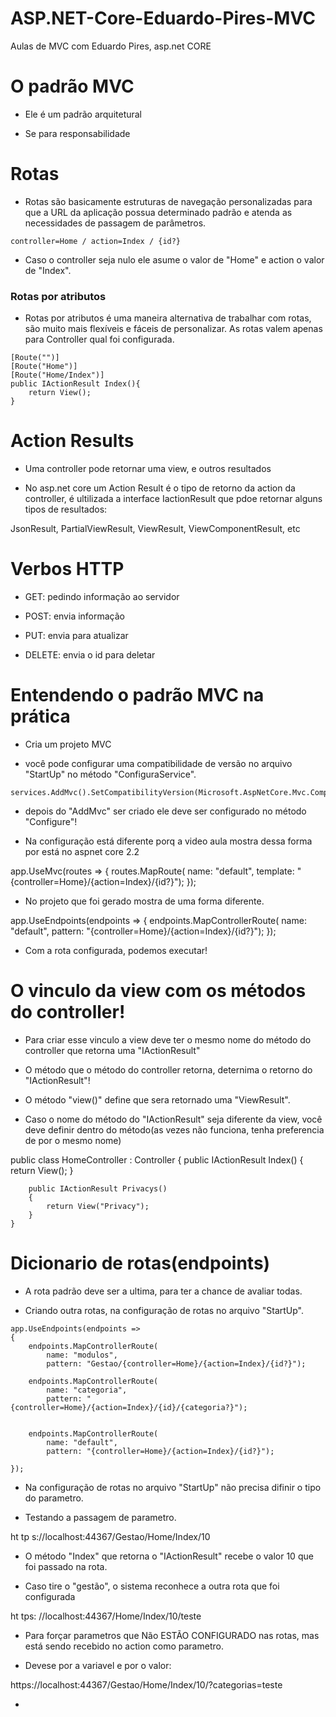 # ASP.NET-Core-Eduardo-Pires-MVC
Aulas de MVC com Eduardo Pires, asp.net CORE


# O padrão MVC

- Ele é um padrão arquitetural

- Se para responsabilidade

# Rotas

- Rotas são basicamente estruturas de navegação personalizadas para que a URL da aplicação possua determinado padrão e atenda as necessidades de passagem de parâmetros.

<blockquete>

    controller=Home / action=Index / {id?}

</blockquete>

- Caso o controller seja nulo ele asume o valor de "Home" e action o valor de "Index".

### Rotas por atributos

- Rotas por atributos é uma maneira alternativa de trabalhar com rotas, são muito mais flexíveis e fáceis de personalizar. As rotas valem apenas para Controller qual foi configurada.

<blockquete>

    [Route("")]
    [Route("Home")]
    [Route("Home/Index")]
    public IActionResult Index(){
        return View();
    }

<blockquete>

# Action Results

- Uma controller pode retornar uma view, e outros resultados

- No asp.net core um Action Result é o tipo de retorno da action da controller, é ultilizada a interface IactionResult que pdoe retornar alguns tipos de resultados:

<blockquete>

JsonResult, PartialViewResult, ViewResult, ViewComponentResult, etc

<blockquete>

# Verbos HTTP

- GET: pedindo informação ao servidor

- POST: envia informação

- PUT: envia para atualizar

- DELETE: envia o id para deletar


# Entendendo o padrão MVC na prática

- Cria um projeto MVC

- você pode configurar uma compatibilidade de versão no arquivo "StartUp" no método "ConfiguraService".

<blockquete>

    services.AddMvc().SetCompatibilityVersion(Microsoft.AspNetCore.Mvc.CompatibilityVersion.Version_2_2);

<blockquete>

- depois do "AddMvc" ser criado ele deve ser configurado no método "Configure"!

- Na configuração está diferente porq a video aula mostra dessa forma por está no aspnet core 2.2

<blockquete>
    app.UseMvc(routes =>
    {
        routes.MapRoute(
            name: "default",
            template: "{controller=Home}/{action=Index}/{id?}");
    });
<blockquete>

- No projeto que foi gerado mostra de uma forma diferente.

<blockquete>
    app.UseEndpoints(endpoints =>
    {
        endpoints.MapControllerRoute(
            name: "default",
            pattern: "{controller=Home}/{action=Index}/{id?}");
    });
<blockquete>

- Com a rota configurada, podemos executar!

# O vinculo da view com os métodos do controller!

 - Para criar esse vinculo a view deve ter o mesmo nome do método do controller que retorna uma "IActionResult"

 - O método que o método do controller retorna, deternima o retorno do "IActionResult"!

 - O método "view()" define que sera retornado uma "ViewResult".

 - Caso o nome do método do "IActionResult" seja diferente da view, você deve definir dentro do método(as vezes não funciona, tenha preferencia de por o mesmo nome)

<blockquete>
    public class HomeController : Controller
    {
        public IActionResult Index()
        {
            return View();
        }

        public IActionResult Privacys()
        {
            return View("Privacy");
        }
    }
<blockquete>

# Dicionario de rotas(endpoints)

- A rota padrão deve ser a ultima, para ter a chance de avaliar todas.

- Criando outra rotas, na configuração de rotas no arquivo "StartUp".


<blockquete>

    app.UseEndpoints(endpoints =>
    {
        endpoints.MapControllerRoute(
            name: "modulos",
            pattern: "Gestao/{controller=Home}/{action=Index}/{id?}");

        endpoints.MapControllerRoute(
            name: "categoria",
            pattern: "{controller=Home}/{action=Index}/{id}/{categoria?}");


        endpoints.MapControllerRoute(
            name: "default",
            pattern: "{controller=Home}/{action=Index}/{id?}");

    });

<blockquete>

- Na configuração de rotas no arquivo "StartUp" não precisa difinir o tipo do parametro.

- Testando a passagem de parametro.

<blockquete> ht tp s://localhost:44367/Gestao/Home/Index/10 <blockquete>

- O método "Index" que retorna o "IActionResult" recebe o valor 10 que foi passado na rota.

- Caso tire o "gestão", o sistema reconhece a outra rota que foi configurada

<blockquete> ht tps: //localhost:44367/Home/Index/10/teste <blockquete>

- Para forçar parametros que Não ESTÃO CONFIGURADO nas rotas, mas está sendo recebido no action como parametro.

- Devese por a variavel e por o valor:

<blockquete> https://localhost:44367/Gestao/Home/Index/10/?categorias=teste <blockquete>

- 

<blockquete>

<blockquete>


<blockquete>

<blockquete>


<blockquete>

<blockquete>


<blockquete>

<blockquete>


<blockquete>

<blockquete>


<blockquete>

<blockquete>


<blockquete>

<blockquete>


<blockquete>

<blockquete>